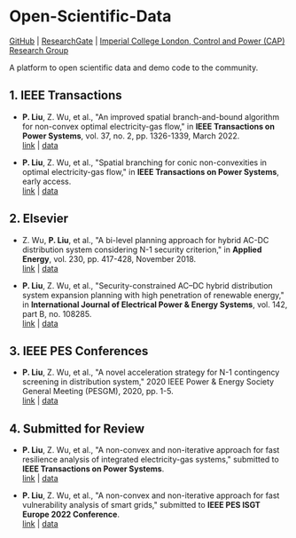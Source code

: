 # Open-Scientific-Data

[GitHub](https://github.com/TesLarry) | 
[ResearchGate](https://www.researchgate.net/profile/Pengxiang-Liu) |
[Imperial College London, Control and Power (CAP) Research Group](https://www.imperial.ac.uk/electrical-engineering/research/control-and-power/) 

A platform to open scientific data and demo code to the community. 

## 1. IEEE Transactions

* **P. Liu**, Z. Wu, et al., "An improved spatial branch-and-bound algorithm for non-convex optimal electricity-gas flow," in **IEEE Transactions on Power Systems**, vol. 37, no. 2, pp. 1326-1339, March 2022.\
[link](https://ieeexplore.ieee.org/document/9507323) | [data](https://github.com/TesLarry/open-scientific-data/tree/main/journal-articles/01-TPWRS-00162-2021)

- **P. Liu**, Z. Wu, et al., "Spatial branching for conic non-convexities in optimal electricity-gas flow," in **IEEE Transactions on Power Systems**, early access.\
[link](https://ieeexplore.ieee.org/document/9953559) | [data](https://github.com/TesLarry/open-scientific-data/tree/main/journal-articles/PESL-00125-2022)

## 2. Elsevier

- Z. Wu, **P. Liu**, et al., "A bi-level planning approach for hybrid AC-DC distribution system considering N-1 security criterion," in **Applied Energy**, vol. 230, pp. 417-428, November 2018.\
[link](https://www.sciencedirect.com/science/article/pii/S0306261918312807) | [data]()

- **P. Liu**, Z. Wu, et al., "Security-constrained AC–DC hybrid distribution system expansion planning with high penetration of renewable energy," in **International Journal of Electrical Power & Energy Systems**, vol. 142, part B, no. 108285.\
[link](https://www.sciencedirect.com/science/article/pii/S0142061522003064) | [data](https://github.com/TesLarry/open-scientific-data/tree/main/journal-articles/02-IJEPES-D-21-02944)

## 3. IEEE PES Conferences

- **P. Liu**, Z. Wu, et al., "A novel acceleration strategy for N-1 contingency screening in distribution system," 2020 IEEE Power & Energy Society General Meeting (PESGM), 2020, pp. 1-5.\
[link](https://ieeexplore.ieee.org/document/9281445) | [data]()

## 4. Submitted for Review

- **P. Liu**, Z. Wu, et al., "A non-convex and non-iterative approach for fast resilience analysis of integrated electricity-gas systems," submitted to **IEEE Transactions on Power Systems**.\
[link]() | [data](https://github.com/TesLarry/open-scientific-data/tree/main/journal-articles/TPWRS-01144-2022)


- **P. Liu**, Z. Wu, et al., "A non-convex and non-iterative approach for fast vulnerability analysis of smart grids," submitted to **IEEE PES ISGT Europe 2022 Conference**.\
[link]() | [data]()